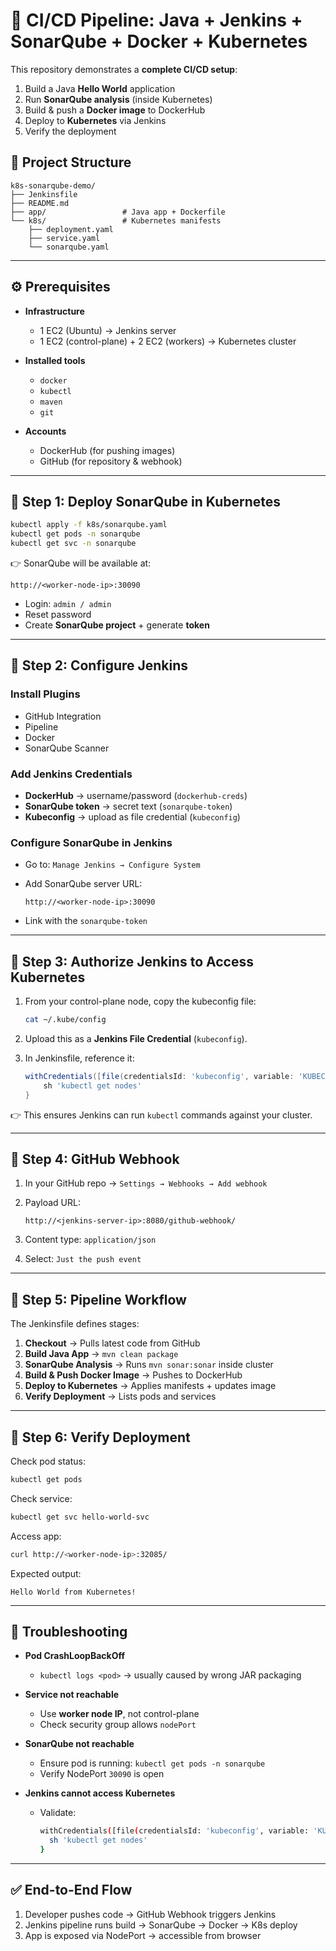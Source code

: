 

# 🚀 CI/CD Pipeline: Java + Jenkins + SonarQube + Docker + Kubernetes

This repository demonstrates a **complete CI/CD setup**:

1. Build a Java **Hello World** application
2. Run **SonarQube analysis** (inside Kubernetes)
3. Build & push a **Docker image** to DockerHub
4. Deploy to **Kubernetes** via Jenkins
5. Verify the deployment

## 📂 Project Structure

```
k8s-sonarqube-demo/
├── Jenkinsfile
├── README.md
├── app/                 # Java app + Dockerfile
└── k8s/                 # Kubernetes manifests
    ├── deployment.yaml
    ├── service.yaml
    └── sonarqube.yaml
```

---

## ⚙️ Prerequisites

* **Infrastructure**

  * 1 EC2 (Ubuntu) → Jenkins server
  * 1 EC2 (control-plane) + 2 EC2 (workers) → Kubernetes cluster

* **Installed tools**

  * `docker`
  * `kubectl`
  * `maven`
  * `git`

* **Accounts**

  * DockerHub (for pushing images)
  * GitHub (for repository & webhook)

---

## 🔧 Step 1: Deploy SonarQube in Kubernetes

```bash
kubectl apply -f k8s/sonarqube.yaml
kubectl get pods -n sonarqube
kubectl get svc -n sonarqube
```

👉 SonarQube will be available at:

```
http://<worker-node-ip>:30090
```

* Login: `admin / admin`
* Reset password
* Create **SonarQube project** + generate **token**

---

## 🔧 Step 2: Configure Jenkins

### Install Plugins

* GitHub Integration
* Pipeline
* Docker
* SonarQube Scanner

### Add Jenkins Credentials

* **DockerHub** → username/password (`dockerhub-creds`)
* **SonarQube token** → secret text (`sonarqube-token`)
* **Kubeconfig** → upload as file credential (`kubeconfig`)

### Configure SonarQube in Jenkins

* Go to: `Manage Jenkins → Configure System`
* Add SonarQube server URL:

  ```
  http://<worker-node-ip>:30090
  ```
* Link with the `sonarqube-token`

---

## 🔑 Step 3: Authorize Jenkins to Access Kubernetes

1. From your control-plane node, copy the kubeconfig file:

   ```bash
   cat ~/.kube/config
   ```

2. Upload this as a **Jenkins File Credential** (`kubeconfig`).

3. In Jenkinsfile, reference it:

   ```groovy
   withCredentials([file(credentialsId: 'kubeconfig', variable: 'KUBECONFIG')]) {
       sh 'kubectl get nodes'
   }
   ```

👉 This ensures Jenkins can run `kubectl` commands against your cluster.

---

## 🔧 Step 4: GitHub Webhook

1. In your GitHub repo → `Settings → Webhooks → Add webhook`
2. Payload URL:

   ```
   http://<jenkins-server-ip>:8080/github-webhook/
   ```
3. Content type: `application/json`
4. Select: `Just the push event`

---

## 🔧 Step 5: Pipeline Workflow

The Jenkinsfile defines stages:

1. **Checkout** → Pulls latest code from GitHub
2. **Build Java App** → `mvn clean package`
3. **SonarQube Analysis** → Runs `mvn sonar:sonar` inside cluster
4. **Build & Push Docker Image** → Pushes to DockerHub
5. **Deploy to Kubernetes** → Applies manifests + updates image
6. **Verify Deployment** → Lists pods and services

---

## 🔧 Step 6: Verify Deployment

Check pod status:

```bash
kubectl get pods
```

Check service:

```bash
kubectl get svc hello-world-svc
```

Access app:

```bash
curl http://<worker-node-ip>:32085/
```

Expected output:

```
Hello World from Kubernetes!
```

---

## 🐛 Troubleshooting

* **Pod CrashLoopBackOff**

  * `kubectl logs <pod>` → usually caused by wrong JAR packaging

* **Service not reachable**

  * Use **worker node IP**, not control-plane
  * Check security group allows `nodePort`

* **SonarQube not reachable**

  * Ensure pod is running: `kubectl get pods -n sonarqube`
  * Verify NodePort `30090` is open

* **Jenkins cannot access Kubernetes**

  * Validate:

    ```bash
    withCredentials([file(credentialsId: 'kubeconfig', variable: 'KUBECONFIG')]) {
      sh 'kubectl get nodes'
    }
    ```

---

## ✅ End-to-End Flow

1. Developer pushes code → GitHub Webhook triggers Jenkins
2. Jenkins pipeline runs build → SonarQube → Docker → K8s deploy
3. App is exposed via NodePort → accessible from browser


